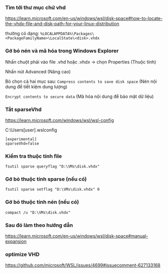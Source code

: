 ### Tìm tới thư mục chứ vhd
https://learn.microsoft.com/en-us/windows/wsl/disk-space#how-to-locate-the-vhdx-file-and-disk-path-for-your-linux-distribution

thường có dạng: `%LOCALAPPDATA%\Packages\<PackageFamilyName>\LocalState\<disk>.vhdx`

### Gỡ bỏ nén và mã hóa trong Windows Explorer
Nhấn chuột phải vào file .vhd hoặc .vhdx → chọn Properties (Thuộc tính)

Nhấn nút Advanced (Nâng cao)

Bỏ chọn cả hai mục sau:
`Compress contents to save disk space` (Nén nội dung để tiết kiệm dung lượng)

`Encrypt contents to secure data` (Mã hóa nội dung để bảo mật dữ liệu)

### Tắt sparseVhd 
https://learn.microsoft.com/windows/wsl/wsl-config

C:\Users\[user]\.wslconfig

```
[experimental]
sparseVhd=false
```

### Kiểm tra thuộc tính file
```
fsutil sparse queryflag "D:\VMs\disk.vhdx"
```
### Gỡ bỏ thuộc tính sparse (nếu có)
```
fsutil sparse setflag "D:\VMs\disk.vhdx" 0
```

### Gỡ bỏ thuộc tính nén (nếu có)
```
compact /u "D:\VMs\disk.vhdx"
```

### Sau đó làm theo hướng dẫn
https://learn.microsoft.com/en-us/windows/wsl/disk-space#manual-expansion

### optimize VHD
https://github.com/microsoft/WSL/issues/4699#issuecomment-627133168
